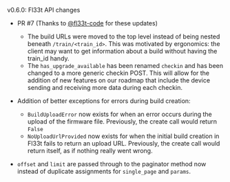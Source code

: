 
v0.6.0: Fl33t API changes

- PR #7 (Thanks to [@fl33t-code](https://github.com/fl33t-code) for these updates)
    - The build URLs were moved to the top level instead of being nested beneath `/train/<train_id>`. This was motivated by ergonomics: the client may want to get information about a build without having the train_id handy.
    - The `has_upgrade_available` has been renamed `checkin` and has been changed to a more generic checkin POST. This will allow for the addition of new features on our roadmap that include the device sending and receiving more data during each checkin.

- Addition of better exceptions for errors during build creation:
    - `BuildUploadError` now exists for when an error occurs during the upload of the firmware file. Previously, the create call would return `False`
    - `NoUploadUrlProvided` now exists for when the initial build creation in Fl33t fails to return an upload URL. Previously, the create call would return itself, as if nothing really went wrong.

- `offset` and `limit` are passed through to the paginator method now instead of duplicate assignments for `single_page` and `params`.
